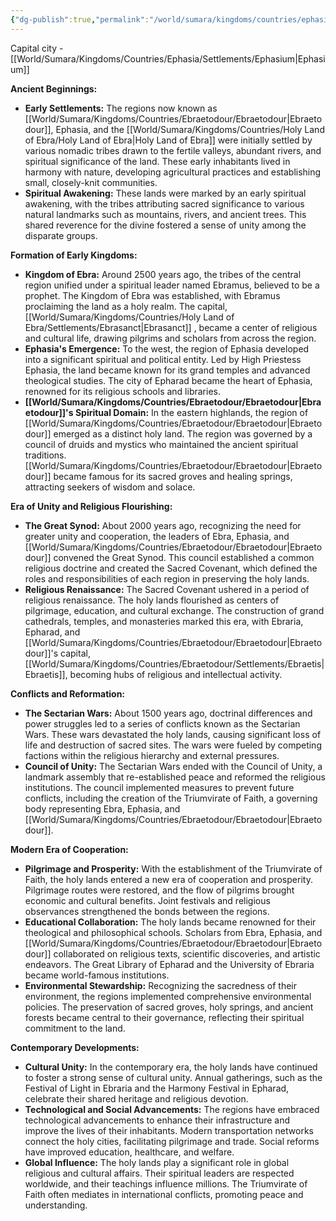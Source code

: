 ```yaml
---
{"dg-publish":true,"permalink":"/world/sumara/kingdoms/countries/ephasia/ephasia/"}
---
```


Capital city - [[World/Sumara/Kingdoms/Countries/Ephasia/Settlements/Ephasium\|Ephasium]]

**Ancient Beginnings:**

- **Early Settlements:** The regions now known as [[World/Sumara/Kingdoms/Countries/Ebraetodour/Ebraetodour\|Ebraetodour]], Ephasia, and the [[World/Sumara/Kingdoms/Countries/Holy Land of Ebra/Holy Land of Ebra\|Holy Land of Ebra]] were initially settled by various nomadic tribes drawn to the fertile valleys, abundant rivers, and spiritual significance of the land. These early inhabitants lived in harmony with nature, developing agricultural practices and establishing small, closely-knit communities.
- **Spiritual Awakening:** These lands were marked by an early spiritual awakening, with the tribes attributing sacred significance to various natural landmarks such as mountains, rivers, and ancient trees. This shared reverence for the divine fostered a sense of unity among the disparate groups.

**Formation of Early Kingdoms:**

- **Kingdom of Ebra:** Around 2500 years ago, the tribes of the central region unified under a spiritual leader named Ebramus, believed to be a prophet. The Kingdom of Ebra was established, with Ebramus proclaiming the land as a holy realm. The capital, [[World/Sumara/Kingdoms/Countries/Holy Land of Ebra/Settlements/Ebrasanct\|Ebrasanct]] , became a center of religious and cultural life, drawing pilgrims and scholars from across the region.
- **Ephasia's Emergence:** To the west, the region of Ephasia developed into a significant spiritual and political entity. Led by High Priestess Ephasia, the land became known for its grand temples and advanced theological studies. The city of Epharad became the heart of Ephasia, renowned for its religious schools and libraries.
- **[[World/Sumara/Kingdoms/Countries/Ebraetodour/Ebraetodour\|Ebraetodour]]'s Spiritual Domain:** In the eastern highlands, the region of [[World/Sumara/Kingdoms/Countries/Ebraetodour/Ebraetodour\|Ebraetodour]] emerged as a distinct holy land. The region was governed by a council of druids and mystics who maintained the ancient spiritual traditions. [[World/Sumara/Kingdoms/Countries/Ebraetodour/Ebraetodour\|Ebraetodour]] became famous for its sacred groves and healing springs, attracting seekers of wisdom and solace.

**Era of Unity and Religious Flourishing:**

- **The Great Synod:** About 2000 years ago, recognizing the need for greater unity and cooperation, the leaders of Ebra, Ephasia, and [[World/Sumara/Kingdoms/Countries/Ebraetodour/Ebraetodour\|Ebraetodour]] convened the Great Synod. This council established a common religious doctrine and created the Sacred Covenant, which defined the roles and responsibilities of each region in preserving the holy lands.
- **Religious Renaissance:** The Sacred Covenant ushered in a period of religious renaissance. The holy lands flourished as centers of pilgrimage, education, and cultural exchange. The construction of grand cathedrals, temples, and monasteries marked this era, with Ebraria, Epharad, and [[World/Sumara/Kingdoms/Countries/Ebraetodour/Ebraetodour\|Ebraetodour]]'s capital, [[World/Sumara/Kingdoms/Countries/Ebraetodour/Settlements/Ebraetis\|Ebraetis]], becoming hubs of religious and intellectual activity.

**Conflicts and Reformation:**

- **The Sectarian Wars:** About 1500 years ago, doctrinal differences and power struggles led to a series of conflicts known as the Sectarian Wars. These wars devastated the holy lands, causing significant loss of life and destruction of sacred sites. The wars were fueled by competing factions within the religious hierarchy and external pressures.
- **Council of Unity:** The Sectarian Wars ended with the Council of Unity, a landmark assembly that re-established peace and reformed the religious institutions. The council implemented measures to prevent future conflicts, including the creation of the Triumvirate of Faith, a governing body representing Ebra, Ephasia, and [[World/Sumara/Kingdoms/Countries/Ebraetodour/Ebraetodour\|Ebraetodour]].

**Modern Era of Cooperation:**

- **Pilgrimage and Prosperity:** With the establishment of the Triumvirate of Faith, the holy lands entered a new era of cooperation and prosperity. Pilgrimage routes were restored, and the flow of pilgrims brought economic and cultural benefits. Joint festivals and religious observances strengthened the bonds between the regions.
- **Educational Collaboration:** The holy lands became renowned for their theological and philosophical schools. Scholars from Ebra, Ephasia, and [[World/Sumara/Kingdoms/Countries/Ebraetodour/Ebraetodour\|Ebraetodour]] collaborated on religious texts, scientific discoveries, and artistic endeavors. The Great Library of Epharad and the University of Ebraria became world-famous institutions.
- **Environmental Stewardship:** Recognizing the sacredness of their environment, the regions implemented comprehensive environmental policies. The preservation of sacred groves, holy springs, and ancient forests became central to their governance, reflecting their spiritual commitment to the land.

**Contemporary Developments:**

- **Cultural Unity:** In the contemporary era, the holy lands have continued to foster a strong sense of cultural unity. Annual gatherings, such as the Festival of Light in Ebraria and the Harmony Festival in Epharad, celebrate their shared heritage and religious devotion.
- **Technological and Social Advancements:** The regions have embraced technological advancements to enhance their infrastructure and improve the lives of their inhabitants. Modern transportation networks connect the holy cities, facilitating pilgrimage and trade. Social reforms have improved education, healthcare, and welfare.
- **Global Influence:** The holy lands play a significant role in global religious and cultural affairs. Their spiritual leaders are respected worldwide, and their teachings influence millions. The Triumvirate of Faith often mediates in international conflicts, promoting peace and understanding.